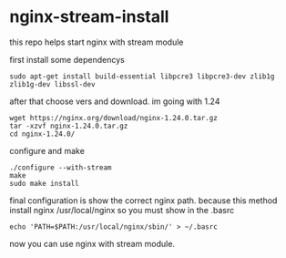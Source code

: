 # nginx-stream-install

this repo helps start nginx with stream module

first install some dependencys

```
sudo apt-get install build-essential libpcre3 libpcre3-dev zlib1g zlib1g-dev libssl-dev
```

after that choose vers and download. im going with 1.24

```
wget https://nginx.org/download/nginx-1.24.0.tar.gz
tar -xzvf nginx-1.24.0.tar.gz
cd nginx-1.24.0/
```

configure and make

```
./configure --with-stream
make
sudo make install
```

final configuration is show the correct nginx path. because this method install nginx /usr/local/nginx so you must show in the .basrc

```
echo 'PATH=$PATH:/usr/local/nginx/sbin/' > ~/.basrc
```

now you can use nginx with stream module.

